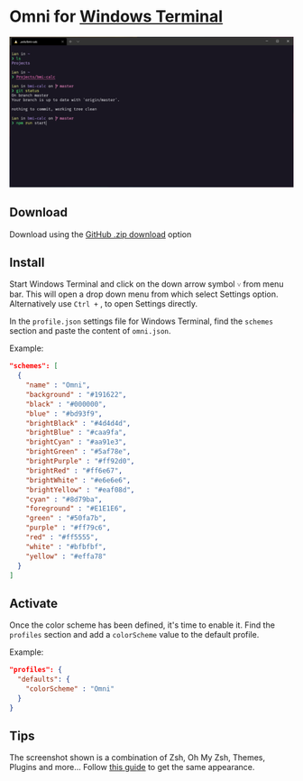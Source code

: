 # Omni for [Windows Terminal](https://github.com/microsoft/terminal)

![Screenshot](./screenshot.png)

## Download

Download using the [GitHub .zip download](https://github.com/ianfilipe/windows-terminal-omni/archive/master.zip) option

## Install

Start Windows Terminal and click on the down arrow symbol `˅` from menu bar. This will open a drop down menu from which select Settings option. Alternatively use `Ctrl +` , to open Settings directly.

In the `profile.json` settings file for Windows Terminal, find the `schemes` section and paste the content of `omni.json`.

Example:

```json
"schemes": [
  {
    "name" : "Omni",
    "background" : "#191622",
    "black" : "#000000",
    "blue" : "#bd93f9",
    "brightBlack" : "#4d4d4d",
    "brightBlue" : "#caa9fa",
    "brightCyan" : "#aa91e3",
    "brightGreen" : "#5af78e",
    "brightPurple" : "#ff92d0",
    "brightRed" : "#ff6e67",
    "brightWhite" : "#e6e6e6",
    "brightYellow" : "#eaf08d",
    "cyan" : "#8d79ba",
    "foreground" : "#E1E1E6",
    "green" : "#50fa7b",
    "purple" : "#ff79c6",
    "red" : "#ff5555",
    "white" : "#bfbfbf",
    "yellow" : "#effa78"
  }
]
```

## Activate

Once the color scheme has been defined, it's time to enable it. Find the `profiles` section and add a `colorScheme` value to the default profile.

Example:

```json
"profiles": {
  "defaults": {
    "colorScheme" : "Omni"
  }
}
```

## Tips

The screenshot shown is a combination of Zsh, Oh My Zsh, Themes, Plugins and more... Follow [this guide](https://gist.github.com/ianfilipe/135670ac1d4cbea01984f48b6c0bc97b) to get the same appearance.

